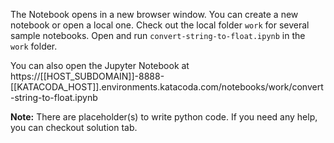 The Notebook opens in a new browser window. You can create a new notebook or open a local one. Check out the local folder `work` for several sample notebooks. Open and run `convert-string-to-float.ipynb` in the `work` folder.

You can also open the Jupyter Notebook at https://[[HOST_SUBDOMAIN]]-8888-[[KATACODA_HOST]].environments.katacoda.com/notebooks/work/convert-string-to-float.ipynb

**Note:**
There are placeholder(s) to write python code. If you need any help, you can checkout solution tab.